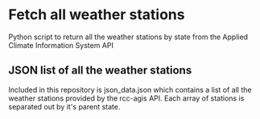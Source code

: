 # Fetch all weather stations
Python script to return all the weather stations by state from the Applied Climate Information System API

## JSON list of all the weather stations
Included in this repository is json_data.json which contains a list of all the weather stations provided by the rcc-agis API. Each array of stations is separated out by it's parent state.
